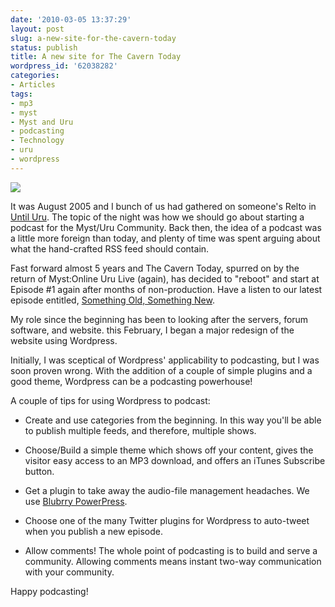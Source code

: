 ```yaml
---
date: '2010-03-05 13:37:29'
layout: post
slug: a-new-site-for-the-cavern-today
status: publish
title: A new site for The Cavern Today
wordpress_id: '62038282'
categories:
- Articles
tags:
- mp3
- myst
- Myst and Uru
- podcasting
- Technology
- uru
- wordpress
---
```


![](http://timk.co.za/wp-content/uploads/2010/03/Screen-shot-2010-03-05-at-1.12.28-PM.png)

It was August 2005 and I bunch of us had gathered on someone's Relto in [Until Uru](http://en.wikipedia.org/wiki/Myst_Online:_Uru_Live). The topic of the night was how we should go about starting a podcast for the Myst/Uru Community. Back then, the idea of a podcast was a little more foreign than today, and plenty of time was spent arguing about what the hand-crafted RSS feed should contain.

Fast forward almost 5 years and The Cavern Today, spurred on by the return of Myst:Online Uru Live (again), has decided to "reboot" and start at Episode #1 again after months of non-production. Have a listen to our latest episode entitled, [Something Old, Something New](http://www.thecaverntoday.com/tct/267).

My role since the beginning has been to looking after the servers, forum software, and website. this February, I began a major redesign of the website using Wordpress.

Initially, I was sceptical of Wordpress' applicability to podcasting, but I was soon proven wrong. With the addition of a couple of simple plugins and a good theme, Wordpress can be a podcasting powerhouse!

A couple of tips for using Wordpress to podcast:



	
  * Create and use categories from the beginning. In this way you'll be able to publish multiple feeds, and therefore, multiple shows.

	
  * Choose/Build a simple theme which shows off your content, gives the visitor easy access to an MP3 download, and offers an iTunes Subscribe button.

	
  * Get a plugin to take away the audio-file management headaches. We use [Blubrry PowerPress](http://www.blubrry.com/powerpress/).

	
  * Choose one of the many Twitter plugins for Wordpress to auto-tweet when you publish a new episode.

	
  * Allow comments! The whole point of podcasting is to build and serve a community. Allowing comments means instant two-way communication with your community.


Happy podcasting!

